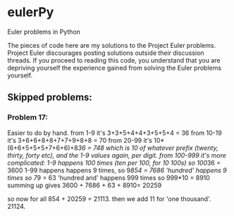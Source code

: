 # eulerPy
Euler problems in Python

The pieces of code here are my solutions to the Project Euler problems. 
Project Euler discourages posting solutions outside their discussion threads.
If you proceed to reading this code, you understand that you are depriving yourself the experience gained from solving the Euler problems yourself.

## Skipped problems:

### Problem 17: 
Easier to do by hand.
from 1-9 it's 3+3+5+4+4+3+5+5+4 = 36
from 10-19 it's 3+6+6+8+8+7+7+9+8+8 = 70
from 20-99 it's 10*(6+6+5+5+5+7+6+6)+8*36 = 748
which is 10 of whatever prefix (twenty, thirty, forty etc), and the 1-9 values again, per digit.
from 100-999 it's more complicated:
1-9 happens 100 times (ten per 100, for 10 100s) so 100*36 = 3600
1-99 happens happens 9 times, so 9*854 = 7686
'hundred' happens 9 times so  7*9 = 63
'hundred and' happens 999 times so 999*10 = 8910
summing up gives 3600 + 7686 + 63 + 8910= 20259

so now for all 854 + 20259 = 21113.
then we add 11 for 'one thousand'. 21124. 
